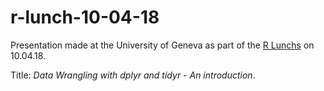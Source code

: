 # r-lunch-10-04-18

Presentation made at the University of Geneva as part of the [R Lunchs](https://use-r-carlvogt.github.io/about/) on 10.04.18.

Title: _Data Wrangling with dplyr and tidyr - An introduction_.
